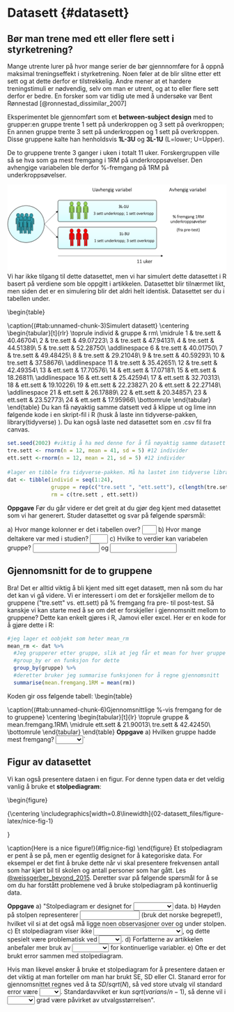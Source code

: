 # Datasett {#datasett}

## Bør man trene med ett eller flere sett i styrketrening?
Mange utrente lurer på hvor mange serier de bør gjennnomføre for å oppnå maksimal treningseffekt i styrketrening. Noen føler at de blir slitne etter ett sett og at dette derfor er  tilstrekkelig. Andre mener at et hardere treningstimuli er nødvendig, selv om man er utrent, og at to eller flere sett derfor er bedre. En forsker som var tidlig ute med å undersøke var Bent Rønnestad [@ronnestad_dissimilar_2007]

Eksperimentet ble gjennomført som et **between-subject design** med to grupper:en gruppe trente 1 sett på underkroppen og 3 sett på overkroppen; En annen gruppe trente 3 sett på underkroppen og 1 sett på overkroppen. Disse gruppene kalte han henholdsvis **1L-3U** og **3L-1U** (L=lower; U=Upper). 

De to gruppene trente 3 ganger i uken i totalt 11 uker. Forskergruppen ville så se hva som ga mest fremgang i 1RM på underkroppsøvelser. Den avhengige variabelen ble derfor %-fremgang på 1RM på underkroppsøvelser.

![Slik designet Rønnestad et al. (2007) sin studie](design.png)
Vi har ikke tilgang til dette datasettet, men vi har simulert dette datasettet i R basert på verdiene som ble oppgitt i artikkelen. Datasettet blir tilnærmet likt, men siden det er en simulering blir det aldri helt identisk.  Datasettet ser du i tabellen under.






\begin{table}

\caption{(\#tab:unnamed-chunk-3)Simulert datasett}
\centering
\begin{tabular}[t]{rlr}
\toprule
individ & gruppe & rm\\
\midrule
1 & tre.sett & 40.46704\\
2 & tre.sett & 49.07223\\
3 & tre.sett & 47.94131\\
4 & tre.sett & 44.51389\\
5 & tre.sett & 52.28750\\
\addlinespace
6 & tre.sett & 40.01750\\
7 & tre.sett & 49.48425\\
8 & tre.sett & 29.21048\\
9 & tre.sett & 40.59293\\
10 & tre.sett & 37.58676\\
\addlinespace
11 & tre.sett & 35.42651\\
12 & tre.sett & 42.49354\\
13 & ett.sett & 17.70576\\
14 & ett.sett & 17.07181\\
15 & ett.sett & 18.26811\\
\addlinespace
16 & ett.sett & 25.42594\\
17 & ett.sett & 32.70313\\
18 & ett.sett & 19.10226\\
19 & ett.sett & 22.23827\\
20 & ett.sett & 22.27148\\
\addlinespace
21 & ett.sett & 26.17889\\
22 & ett.sett & 20.34857\\
23 & ett.sett & 23.52773\\
24 & ett.sett & 17.95966\\
\bottomrule
\end{tabular}
\end{table}
Du kan få nøyaktig samme datsett ved å klippe ut og lime inn følgende kode i en skript-fil i R (husk å laste inn tidyverse-pakken, library(tidyverse) ). Du kan også laste ned datasettet som en .csv fil fra canvas.

```r
set.seed(2002) #viktig å ha med denne for å få nøyaktig samme datasett
tre.sett <- rnorm(n = 12, mean = 41, sd = 5) #12 individer
ett.sett <-rnorm(n = 12, mean = 21, sd = 5) #12 individer

#lager en tibble fra tidyverse-pakken. Må ha lastet inn tidyverse library(tidyverse) i scriptfilen
dat <- tibble(individ = seq(1:24),
              gruppe = rep(c("tre.sett ", "ett.sett"), c(length(tre.sett), length(ett.sett))),
              rm = c(tre.sett , ett.sett))
```

**Oppgave** 
Før du går videre er det greit at du gjør deg kjent med datasettet som vi har generert. Studer datasettet og svar på følgende spørsmål:

a) Hvor mange kolonner er det i tabellen over? <input class='solveme nospaces' size='1' data-answer='["3"]'/>
b) Hvor mange deltakere var med i studien? <input class='solveme nospaces' size='2' data-answer='["25"]'/>
c) Hvilke to verdier kan variabelen gruppe? <input class='solveme nospaces' size='16' data-answer='["17.7057638370199","17.0718080302549","18.2681093615135","25.4259377149549","32.7031295498412","19.1022595928954","22.2382713536142","22.271482686717","26.1788902838443","20.3485695627797","23.5277295683526","17.9596634385675"]'/> og <input class='solveme nospaces' size='16' data-answer='["40.4670449581874","49.0722254597917","47.941314229415","44.5138887937954","52.2875012402161","40.0175020520785","49.4842510826695","29.2104780554838","40.5929265524391","37.5867620268333","35.4265054014307","42.4935413884811"]'/>


## Gjennomsnitt for de to gruppene
Bra! Det er alltid viktig å bli kjent med sitt eget datasett, men nå som du har det kan vi gå videre. Vi er interessert i om det er forskjeller mellom de to gruppene ("tre.sett" vs. ett.sett) på % fremgang fra pre- til post-test. Så kanskje vi kan starte med å se om det er forskjeller i gjennomsnitt mellom to gruppene? Dette kan enkelt gjøres i R, Jamovi eller excel. Her er en kode for å gjøre dette i R:


```r
#jeg lager et oobjekt som heter mean_rm 
mean_rm <- dat %>%
  #Jeg grupperer etter gruppe, slik at jeg får et mean for hver gruppe istf. for å få mean for alle individene
  #group_by er en funksjon for dette
  group_by(gruppe) %>%
  #deretter bruker jeg summarise funksjonen for å regne gjennomsnitt
  summarise(mean.fremgang.1RM = mean(rm))
```
Koden gir oss følgende tabell:
\begin{table}

\caption{(\#tab:unnamed-chunk-6)Gjennomsnittlige %-vis fremgang for de to gruppene}
\centering
\begin{tabular}[t]{lr}
\toprule
gruppe & mean.fremgang.1RM\\
\midrule
ett.sett & 21.90013\\
tre.sett & 42.42450\\
\bottomrule
\end{tabular}
\end{table}
**Oppgave**
a) Hvilken gruppe hadde mest fremgang?
<select class='solveme' data-answer='["tre.sett"]'> <option></option> <option>ett.sett</option> <option>tre.sett</option></select>`

## Figur av datasettet
Vi kan også presentere dataen i en figur. For denne typen data er det veldig vanlig å bruke et **stolpediagram**:

\begin{figure}

{\centering \includegraphics[width=0.8\linewidth]{02-datasett_files/figure-latex/nice-fig-1} 

}

\caption{Here is a nice figure!}(\#fig:nice-fig)
\end{figure}
Et stolpediagram er pent å se på, men er egentlig designet for å kategoriske data. For eksempel er det fint å bruke dette når vi skal presentere frekvensen antall som har kjørt bil til skolen og antall personer som har gått. Les [@weissgerber_beyond_2015](https://journals.plos.org/plosbiology/article?id=10.1371/journal.pbio.1002128). Deretter svar på følgende spørsmål for å se om du har forstått problemene ved å bruke stolpediagram på kontinuerlig data.

**Oppgave**
a) "Stolpediagram er designet for <select class='solveme' data-answer='["kategorisk"]'> <option></option> <option>kontinuerlig</option> <option>kategorisk</option></select> data. 
b) Høyden på stolpen representerer <input class='solveme nospaces' size='14' data-answer='["gjennomsnittet"]'/> (bruk det norske begrepet!), hvilket vil si at det også må ligge noen observasjoner over og under stolpen.
c) Et stolpediagram viser ikke <select class='solveme' data-answer='["fordelingen av observasjonene"]'> <option></option> <option>standard error</option> <option>standardavvik</option> <option>CI</option> <option>fordelingen av observasjonene</option></select>, og dette spesielt være problematisk ved <select class='solveme' data-answer='["små"]'> <option></option> <option>store</option> <option>små</option></select>. 
d) Forfatterne av artikkelen anbefaler mer bruk av <select class='solveme' data-answer='["scatterplot"]'> <option></option> <option>bar graph</option> <option>scatterplot</option></select> for kontinuerlige variabler.
e) Ofte er det brukt error sammen med stolpediagram. 

Hvis man likevel ønsker å bruke et stolpediagram for å presentere dataen er det viktig at man forteller om man har brukt SE, SD eller CI. Stanard error for gjennomsnittet regnes ved å ta $SD/sqrt(N)$, så ved store utvalg vil standard error være <select class='solveme' data-answer='["lite"]'> <option></option> <option>høyt</option> <option>lite</option></select>. Standardavviket er kun $sqrt(varians/n-1)$, så denne vil i<select class='solveme' data-answer='["mindre"]'> <option></option> <option>større</option> <option>mindre</option></select> grad være påvirket av utvalgsstørrelsen".
